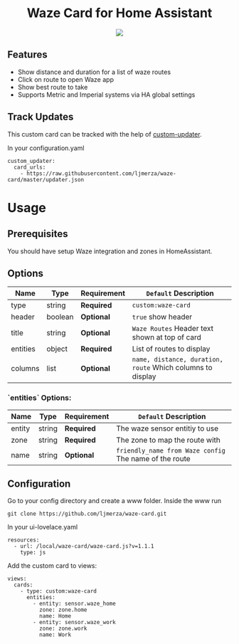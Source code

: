 <h1 align="center">Waze Card for Home Assistant</h1>

<p align="center">
  <img src='https://i.imgur.com/PrqeVYJ.png' />
</p>

<h2>Features</h2>

* Show distance and duration for a list of waze routes
* Click on route to open Waze app
* Show best route to take
* Supports Metric and Imperial systems via HA global settings

<h2>Track Updates</h2>

This custom card can be tracked with the help of [custom-updater](https://github.com/custom-components/custom_updater).

In your configuration.yaml

```
custom_updater:
  card_urls:
    - https://raw.githubusercontent.com/ljmerza/waze-card/master/updater.json
```

<h1>Usage</h1>
<h2>Prerequisites</h2>
You should have setup Waze integration and zones in HomeAssistant.

<h2>Options</h2>

| Name | Type | Requirement | `Default` Description
| ---- | ---- | ------- | -----------
| type | string | **Required** | `custom:waze-card`
| header | boolean | **Optional** | `true` show header
| title | string | **Optional** | `Waze Routes` Header text shown at top of card
| entities | object | **Required** | List of routes to display
| columns | list | **Optional** | `name, distance, duration, route` Which columns to display

<h3>`entities` Options:</h3>

| Name | Type | Requirement | `Default` Description
| ---- | ---- | ------- | -----------
| entity | string | **Required** | The waze sensor entitiy to use 
| zone | string | **Required** | The zone to map the route with
| name | string | **Optional** | `friendly_name from Waze config` The name of the route


<h2>Configuration</h2>
Go to your config directory and create a www folder. Inside the www run

```
git clone https://github.com/ljmerza/waze-card.git
```

In your ui-lovelace.yaml

```
resources:
  - url: /local/waze-card/waze-card.js?v=1.1.1
    type: js
```

Add the custom card to views:

```
views:
  cards:
    - type: custom:waze-card
      entities:
        - entity: sensor.waze_home
          zone: zone.home
          name: Home
        - entity: sensor.waze_work
          zone: zone.work
          name: Work
```
